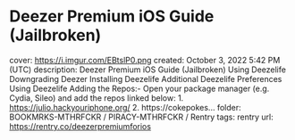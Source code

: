 # Deezer Premium iOS Guide (Jailbroken)

cover: https://i.imgur.com/EBtslP0.png
created: October 3, 2022 5:42 PM (UTC)
description: Deezer Premium iOS Guide (Jailbroken) Using Deezelife Downgrading Deezer Installing Deezelife Additional Deezelife Preferences Using Deezelife Adding the Repos:- Open your package manager (e.g. Cydia, Sileo) and add the repos linked below: 1. https://julio.hackyouriphone.org/ 2. https://cokepokes...
folder: BOOKMRKS-MTHRFCKR / PIRACY-MTHRFCKR / Rentry
tags: rentry
url: https://rentry.co/deezerpremiumforios